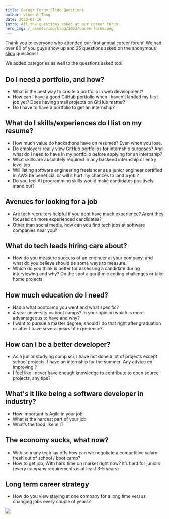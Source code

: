 ```yaml
---
title: Career Forum Slido Questions
author: Vincent Tang
date: 2023-03-16
intro: All the questions asked at our career forum!
hero_img: /_assets/img/blog/2023/careerforum.png
---
```


Thank you to everyone who attended our first annual career forum! We had over 80 of you guys show up and 25 questions asked on the anonymous [slido](https://app.sli.do/event/i9vtWqYAwbYNzSa4gCRYyS/live/questions) questions!

We added categories as well to the questions asked too!

## Do I need a portfolio, and how?

- What is the best way to create a portfolio in web development?
- How can I have a good GitHub portfolio when I haven’t landed my first job yet? Does having small projects on GitHub matter?
- Do I have to have a portfolio to get an internship?

## What do I skills/experiences do I list on my resume?

- How much value do hackathons have on resumes? Even when you lose.
- Do employers really view GitHub portfolios for internship purposes? And what do I need to have in my portfolio before applying for an internship?
- What skills are absolutely required in any backend internship or entry level job
- Will listing software engineering freelancer as a junior engineer certified in AWS be beneficial or will it hurt my chances to land a job ?
- Do you feel AI programming skills would make candidates positively stand out?

## Avenues for looking for a job

- Are tech recruiters helpful if you dont have much experience? Arent they focused on more experienced candidates?
- Other than social media, how can you find tech jobs at software companies near you?

## What do tech leads hiring care about?

- How do you measure success of an engineer at your company, and what do you believe should be some ways to measure.
- Which do you think is better for assessing a candidate during interviewing and why? On the spot algorithmic coding challenges or take home projects

## How much education do I need?

- Nadia what bootcamp you went and what specific?
- 4 year university vs boot camps? In your opinion which is more advantageous to have and why?
- I want to pursue a master degree, should I do that right after graduation or after I have several years of experience?

## How can I be a better developer?

- As a junior studying comp sci, I have not done a lot of projects except school projects. I have an internship for the summer. Any advice on improving ?
- I feel like I never have enough knowledge to contribute to open source projects, any tips?

## What's it like being a software developer in industry?

- How important is Agile in your job
- What is the hardest part of your job
- What’s the food like in IT

## The economy sucks, what now?

- With so many tech lay offs how can we negotiate a competitive salary fresh out of school / boot camp?
- How to get job, With hard time on market right now? it’s hard for juniors (every company requirements is at least 3-5 years)

## Long term career strategy

- How do you view staying at one company for a long time versus changing jobs every couple of years?

![](/_assets/img/blog/2023/careerforum1.png)
